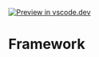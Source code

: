 [![Preview in vscode.dev](https://img.shields.io/badge/preview%20in-vscode.dev-blue)](https://vscode.dev/github/tochizawa/assignment)


# Framework
